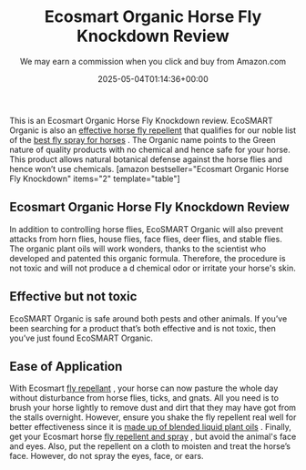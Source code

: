 ﻿---
author: We may earn a commission when you click and buy from Amazon.com
layout: post
title: Ecosmart Organic Horse Fly Knockdown Review
date: '2025-05-04T01:14:36+00:00'
categories:
- Flies
- Product Reviews
tags: []
slug: /ecosmart-organic-horse-fly-knockdown-repellent-review/
lastmod: 2025-05-07T12:21:26+03:00
---

This is an Ecosmart Organic Horse Fly Knockdown review. EcoSMART Organic is also an
[effective horse fly repellent](https://livestockvetento.tamu.edu/horse-flydeer-fly-insecticides/)
that qualifies for our noble list of the
[best fly spray for horses](https://pestpolicy.com/best-fly-spray-for-horses/)
.
The Organic name points to the Green nature of quality products with no chemical and hence safe for your horse.
This product allows natural botanical defense against the horse flies and hence won’t use chemicals.
[amazon bestseller="Ecosmart Organic Horse Fly Knockdown" items="2" template="table"]
## Ecosmart Organic Horse Fly Knockdown Review
In addition to controlling horse flies, EcoSMART Organic will also prevent attacks from horn flies, house flies, face flies, deer flies, and stable flies.
The organic plant oils will work wonders, thanks to the scientist who developed and patented this organic formula. Therefore, the procedure is not toxic and will not produce a d chemical odor or irritate your horse's skin.
## Effective but not toxic
EcoSMART Organic is safe around both pests and other animals. If you’ve been searching for a product that’s both effective and is not toxic, then you’ve just found EcoSMART Organic.
## Ease of Application
With Ecosmart
[fly repellant](https://pestpolicy.com/espree-aloe-herbal-fly-repellent-horse-spray-review/)
, your horse can now pasture the whole day without disturbance from horse flies, ticks, and gnats. All you need is to brush your horse lightly to remove dust and dirt that they may have got from the stalls overnight.
However, ensure you shake the fly repellent real well for better effectiveness since it is
[made up of blended liquid plant oils](https://pestpolicy.com/tea-tree-oil-for-bed-bugs/)
.
Finally, get your Ecosmart horse
[fly repellent and spray](https://pestpolicy.com/pyranha-wipe-n-spray-fly-review/)
, but avoid the animal's face and eyes.
Also, put the repellent on a cloth to moisten and treat the horse’s face. However, do not spray the eyes, face, or ears.